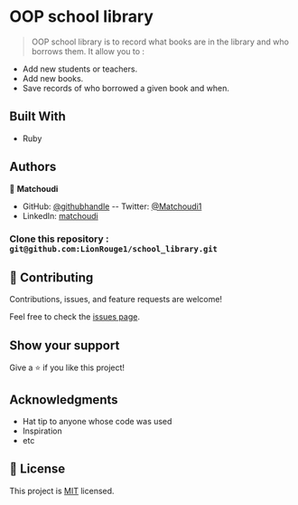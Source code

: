 # OOP school library
> OOP school library is to record what books are in the library and who borrows them. It allow you to :
- Add new students or teachers.
- Add new books.
- Save records of who borrowed a given book and when.

## Built With

- Ruby

## Authors

👤 **Matchoudi**

- GitHub: [@githubhandle](https://github.com/LionRouge1)
-- Twitter: [@Matchoudi1](https://twitter.com/Matchoudi1)
- LinkedIn: [matchoudi](https://linkedin.com/in/matchoudi)

### Clone this repository : `git@github.com:LionRouge1/school_library.git`

## 🤝 Contributing

Contributions, issues, and feature requests are welcome!

Feel free to check the [issues page](../../issues/).

## Show your support

Give a ⭐️ if you like this project!

## Acknowledgments

- Hat tip to anyone whose code was used
- Inspiration
- etc

## 📝 License

This project is [MIT](./MIT.md) licensed.